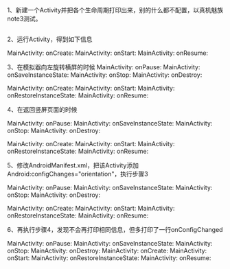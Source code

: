1、新建一个Activity并把各个生命周期打印出来，别的什么都不配置，以真机魅族note3测试。

```

```
2、运行Activity，得到如下信息

MainActivity: onCreate: 
MainActivity: onStart: 
MainActivity: onResume:

3、在模拟器向左旋转横屏的时候
MainActivity: onPause: 
MainActivity: onSaveInstanceState: 
MainActivity: onStop: 
MainActivity: onDestroy: 

MainActivity: onCreate: 
MainActivity: onStart: 
MainActivity: onRestoreInstanceState: 
MainActivity: onResume: 

4、在返回竖屏页面的时候

MainActivity: onPause: 
MainActivity: onSaveInstanceState: 
MainActivity: onStop: 
MainActivity: onDestroy:

MainActivity: onCreate: 
MainActivity: onStart: 
MainActivity: onRestoreInstanceState: 
MainActivity: onResume: 

5、修改AndroidManifest.xml，把该Activity添加 Android:configChanges="orientation"，执行步骤3

MainActivity: onPause: 
MainActivity: onSaveInstanceState: 
MainActivity: onStop: 
MainActivity: onDestroy: 

MainActivity: onCreate: 
MainActivity: onStart: 
MainActivity: onRestoreInstanceState: 
MainActivity: onResume: 

6、再执行步骤4，发现不会再打印相同信息，但多打印了一行onConfigChanged

MainActivity: onPause: 
MainActivity: onSaveInstanceState: 
MainActivity: onStop: 
MainActivity: onDestroy: 
MainActivity: onCreate: 
MainActivity: onStart: 
MainActivity: onRestoreInstanceState: 
MainActivity: onResume: 


